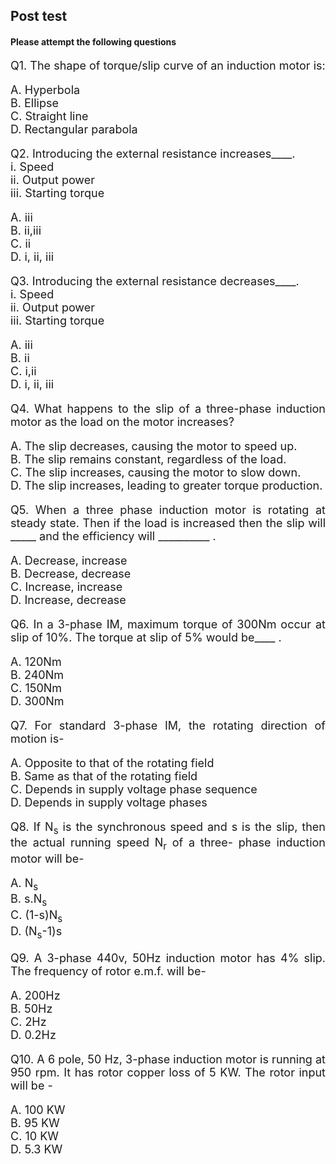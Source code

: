 ## Post test
#### Please attempt the following questions
<div align="justify" style="font-size:18px;">

Q1. The shape of torque/slip curve of an induction motor is:<br>

A. Hyperbola<br>
B. Ellipse<br>
C. Straight line<br>
D. Rectangular parabola <br>

Q2. Introducing the external resistance increases____.<br>
i. Speed<br>
ii. Output power<br>
iii. Starting torque<br>

A. iii<br>
B. ii,iii<br>
C. ii<br>
D. i, ii, iii<br>

Q3. Introducing the external resistance decreases____.<br>
i. Speed<br>
ii. Output power<br>
iii. Starting torque<br>

A. iii<br>
B. ii<br>
C. i,ii<br>
D. i, ii, iii<br>

Q4. What happens to the slip of a three-phase induction motor as the load on the motor increases?

A. The slip decreases, causing the motor to speed up. <br>
B. The slip remains constant, regardless of the load.<br>
C. The slip increases, causing the motor to slow down.<br>
D. The slip increases, leading to greater torque production.<br>

Q5. When a three phase induction motor is rotating at steady state. Then if the load is increased then the slip will _____ and the efficiency will __________ .

A. Decrease, increase<br>
B. Decrease, decrease<br>
C. Increase, increase<br>
D. Increase, decrease<br>

Q6. In a 3-phase IM, maximum torque of 300Nm occur at slip of 10%. The torque at slip of 5% would be____ .

A. 120Nm<br>
B. 240Nm<br>
C. 150Nm<br>
D. 300Nm<br>

Q7. For standard 3-phase IM, the rotating direction of motion is-

A. Opposite to that of the rotating field<br>
B. Same as that of the rotating field<br>
C. Depends in supply voltage phase sequence<br>
D. Depends in supply voltage phases<br>

Q8. If N<sub>s</sub> is the synchronous speed and s is the slip, then the actual running speed N<sub>r</sub> of a three- phase induction motor will be-

A. N<sub>s</sub><br>
B. s.N<sub>s</sub><br>
C. (1-s)N<sub>s</sub><br>
D. (N<sub>s</sub>-1)s<br>

Q9. A 3-phase 440v, 50Hz induction motor has 4% slip. The frequency of rotor e.m.f. will be-

A. 200Hz<br>
B. 50Hz<br>
C. 2Hz<br>
D. 0.2Hz<br>

Q10. A 6 pole, 50 Hz, 3-phase induction motor is running at 950 rpm. It has rotor copper loss of 5 KW. The rotor input will be -

A. 100 KW<br>
B. 95 KW<br>
C. 10 KW<br>
D. 5.3 KW<br>

</div>